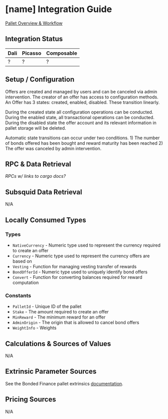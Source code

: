 # [name] Integration Guide

[Pallet Overview & Workflow](../bonded-finance.md)

## Integration Status

| Dali | Picasso | Composable |
| ---- | ------- | ---------- |
| ?    | ?       | ?          |

## Setup / Configuration
Offers are created and managed by users and can be canceled via admin intervention. The creator of an offer has access to configuration methods. An Offer has 3 states: created, enabled, disabled. These transition linearly.

During the created state all configuration operations can be conducted. During the enabled state, all transactional operations can be conducted. During the disabled state the offer account and its relevant information in pallet storage will be deleted.

Automatic state transitions can occur under two conditions. 1) The number of bonds offered has been bought and reward maturity has been reached 2) The offer was canceled by admin intervention.
## RPC & Data Retrieval

*RPCs w/ links to cargo docs?*

## Subsquid Data Retrieval

N/A

## Locally Consumed Types

### Types
* `NativeCurrency` - Numeric type used to represent the currency required to create an offer
* `Currency` - Numeric type used to represent the currency offers are based on
* `Vesting` - Function for managing vesting transfer of rewards
* `BondOfferId` - Numeric type used to uniquely identify bond offers
* `Convert` - Function for converting balances required for reward computation
  
### Constants

* `PalletId` - Unique ID of the pallet
* `Stake` - The amount required to create an offer
* `MinReward` - The minimum reward for an offer
* `AdminOrigin` - The origin that is allowed to cancel bond offers
* `WeightInfo` - Weights
  

## Calculations & Sources of Values

N/A

## Extrinsic Parameter Sources

See the Bonded Finance pallet extrinsics [documentation](./extrinsics.md). 

## Pricing Sources

N/A